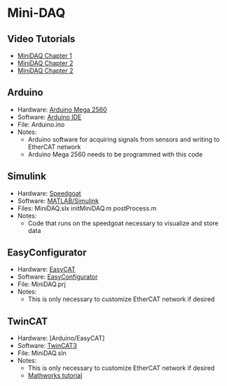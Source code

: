 # Mini-DAQ

## Video Tutorials
- [MiniDAQ Chapter 1](https://vimeo.com/706663706)
- [MiniDAQ Chapter 2](https://vimeo.com/706663862)
- [MiniDAQ Chapter 2](https://vimeo.com/706664453)

## Arduino
- Hardware: [Arduino Mega 2560](https://store.arduino.cc/usa/mega-2560-r3)
- Software: [Arduino IDE](https://www.arduino.cc/en/software)
- File: Arduino.ino
- Notes:
  - Arduino software for acquiring signals from sensors and writing to EtherCAT network
  - Arduino Mega 2560 needs to be programmed with this code 

## Simulink
- Hardware: [Speedgoat](https://www.speedgoat.com/products-services/real-time-target-machines/baseline)
- Software: [MATLAB/Simulink](https://www.mathworks.com/)
- Files: MiniDAQ.slx initMiniDAQ.m postProcess.m 
- Notes:
  - Code that runs on the speedgoat necessary to visualize and store data

## EasyConfigurator
- Hardware: [EasyCAT](https://www.bausano.net/shop/en/home/1-arduino-ethercat.html)
- Software: [EasyConfigurator](https://www.bausano.net/en/hardware/ethercat-e-arduino/easycat.html)
- File: MiniDAQ.prj
- Notes:
  - This is only necessary to customize EtherCAT network if desired

## TwinCAT
- Hardware: [Arduino/EasyCAT]
- Software: [TwinCAT3](https://www.beckhoff.com/en-us/support/download-finder/software-and-tools/)
- File: MiniDAQ.sln
- Notes:
  - This is only necessary to customize EtherCAT network if desired
  - [Mathworks tutorial](https://www.mathworks.com/help/slrealtime/io_ref/configure-ethercat-hardware-by-using-twincat.html;jsessionid=dfc70ad347914cfaa3035acddc06)
